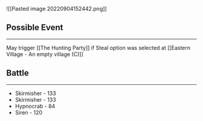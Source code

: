 ![[Pasted image 20220904152442.png]]

## Possible Event
---
May trigger [[The Hunting Party]] if Steal option was selected at [[Eastern Village - An empty village (C)]]

## Battle
---
- Skirmisher - 133
- Skirmisher - 133
- Hypnocrab - 84
- Siren - 120